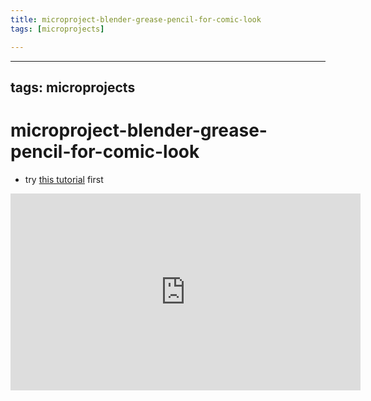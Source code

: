 ```yaml
---
title: microproject-blender-grease-pencil-for-comic-look
tags: [microprojects]

---
```


---
tags: microprojects
---

# microproject-blender-grease-pencil-for-comic-look

* try [this tutorial](https://www.youtube.com/watch?v=vCxnbOCYELM) first

<iframe width="560" height="315" src="https://www.youtube.com/embed/vCxnbOCYELM" title="YouTube video player" frameborder="0" allow="accelerometer; autoplay; clipboard-write; encrypted-media; gyroscope; picture-in-picture" allowfullscreen></iframe>

